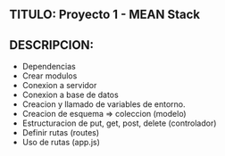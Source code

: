 ## TITULO: Proyecto 1 - MEAN Stack 

## DESCRIPCION:
- Dependencias
- Crear modulos
- Conexion a servidor
- Conexion a base de datos
- Creacion y llamado de variables de entorno.
- Creacion de esquema => coleccion (modelo)
- Estructuracion de put, get, post, delete (controlador)
- Definir rutas (routes)
- Uso de rutas (app.js)

